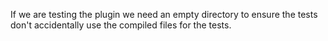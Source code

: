 If we are testing the plugin we need an empty directory
to ensure the tests don't accidentally use the compiled files for the tests.
